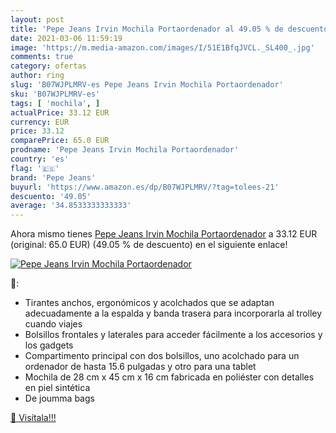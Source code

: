 ```yaml
---
layout: post
title: 'Pepe Jeans Irvin Mochila Portaordenador al 49.05 % de descuento'
date: 2021-03-06 11:59:19
image: 'https://m.media-amazon.com/images/I/51E1BfqJVCL._SL400_.jpg'
comments: true
category: ofertas
author: ring
slug: 'B07WJPLMRV-es Pepe Jeans Irvin Mochila Portaordenador'
sku: 'B07WJPLMRV-es'
tags: [ 'mochila', ]
actualPrice: 33.12 EUR
currency: EUR
price: 33.12
comparePrice: 65.0 EUR
prodname: 'Pepe Jeans Irvin Mochila Portaordenador'
country: 'es'
flag: '🇪🇸'
brand: 'Pepe Jeans'
buyurl: 'https://www.amazon.es/dp/B07WJPLMRV/?tag=tolees-21'
descuento: '49.05'
average: '34.8533333333333'
---
```


Ahora mismo tienes [Pepe Jeans Irvin Mochila Portaordenador](https://www.amazon.es/dp/B07WJPLMRV/?tag=tolees-21) a 33.12 EUR (original: 65.0 EUR) (49.05 %  de descuento) en el siguiente enlace!

[![Pepe Jeans Irvin Mochila Portaordenador](https://m.media-amazon.com/images/I/51E1BfqJVCL._SL400_.jpg)](https://www.amazon.es/dp/B07WJPLMRV/?tag=tolees-21)

🔎:

- Tirantes anchos, ergonómicos y acolchados que se adaptan adecuadamente a la espalda y banda trasera para incorporarla al trolley cuando viajes
- Bolsillos frontales y laterales para acceder fácilmente a los accesorios y los gadgets
- Compartimento principal con dos bolsillos, uno acolchado para un ordenador de hasta 15.6 pulgadas y otro para una tablet
- Mochila de 28 cm x 45 cm x 16 cm fabricada en poliéster con detalles en piel sintética
- De joumma bags

[🛒 Visítala!!!](https://www.amazon.es/dp/B07WJPLMRV/?tag=tolees-21)
